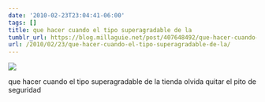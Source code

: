 ```yaml
---
date: '2010-02-23T23:04:41-06:00'
tags: []
title: que hacer cuando el tipo superagradable de la
tumblr_url: https://blog.millaguie.net/post/407648492/que-hacer-cuando-el-tipo-superagradable-de-la
url: /2010/02/23/que-hacer-cuando-el-tipo-superagradable-de-la/
---
```


 ![](/tumblr_files/tumblr_kybenqUAV81qa32dco1_1280.jpg)  

que hacer cuando el tipo superagradable de la tienda olvida quitar el pito de seguridad